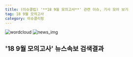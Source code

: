 ```yaml
---
title: (이슈클립) '**18 9월 모의고사**' 관련 이슈, 기사 모아 보기
tag: 18 9월 모의고사
category: 이슈클리핑
---
```

![wordcloud](https://s3.ap-northeast-2.amazonaws.com/lyrics101-wordcloud/2018-09-05-1536140710.png)
![news_img](https://user-images.githubusercontent.com/42597476/44507050-1206f400-a6e4-11e8-8d98-7ffbfebb353f.png)
## **'**18 9월 모의고사**'** 뉴스속보 검색결과

